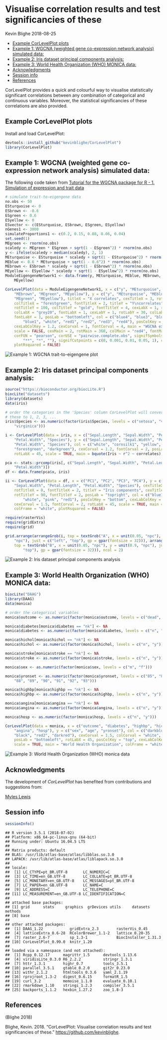 Visualise correlation results and test significancies of these
================
Kevin Blighe
2018-08-25

-   [Example CorLevelPlot plots](#example-corlevelplot-plots)
-   [Example 1: WGCNA (weighted gene co-expression network analysis) simulated data:](#example-1-wgcna-weighted-gene-co-expression-network-analysis-simulated-data)
-   [Example 2: Iris dataset principal components analysis:](#example-2-iris-dataset-principal-components-analysis)
-   [Example 3: World Health Organization (WHO) MONICA data:](#example-3-world-health-organization-who-monica-data)
-   [Acknowledgments](#acknowledgments)
-   [Session info](#session-info)
-   [References](#references)

CorLevelPlot provides a quick and colourful way to visualise statistically significant correlations between any combination of categorical and continuous variables. Moreover, the statistical significancies of these correlations are also provided.

Example CorLevelPlot plots
--------------------------

Install and load CorLevelPlot:

``` r
devtools::install_github("kevinblighe/CorLevelPlot")
library(CorLevelPlot)
```

Example 1: WGCNA (weighted gene co-expression network analysis) simulated data:
-------------------------------------------------------------------------------

The following code taken from [Tutorial for the WGCNA package for R - 1. Simulation of expression and trait data](https://labs.genetics.ucla.edu/horvath/CoexpressionNetwork/Rpackages/WGCNA/Tutorials/Simulated-01-dataSimulation.pdf)

``` r
# simulate trait-to-eigengene data
no.obs <- 50
ESturquoise <- 0
ESbrown <- -0.6
ESgreen <- 0.6
ESyellow <- 0
ESvector <- c(ESturquoise, ESbrown, ESgreen, ESyellow)
nGenes1 <- 3000
simulateProportions1 <- c(0.2, 0.15, 0.08, 0.06, 0.04)
set.seed(1)
MEgreen <- rnorm(no.obs)
scaledy <- MEgreen * ESgreen + sqrt(1 - ESgreen^2) * rnorm(no.obs)
y <- ifelse(scaledy > median(scaledy), 2, 1)
MEturquoise <- ESturquoise * scaledy + sqrt(1 - ESturquoise^2) * rnorm(no.obs)
MEblue <- 0.6 * MEturquoise + sqrt(1 - 0.6^2) * rnorm(no.obs)
MEbrown <- ESbrown * scaledy + sqrt(1 - ESbrown^2) * rnorm(no.obs)
MEyellow <- ESyellow * scaledy + sqrt(1 - ESyellow^2) * rnorm(no.obs)
ModuleEigengeneNetwork1 <- data.frame(y, MEturquoise, MEblue, MEbrown, MEgreen, 
    MEyellow)

CorLevelPlot(data = ModuleEigengeneNetwork1, x = c("y", "MEturquoise", "MEblue", 
    "MEbrown", "MEgreen", "MEyellow"), y = c("y", "MEturquoise", "MEblue", "MEbrown", 
    "MEgreen", "MEyellow"), titleX = "X correlates", cexTitleX = 3, rotTitleX = 0, 
    colTitleX = "forestgreen", fontTitleX = 2, titleY = "Y\ncorrelates", cexTitleY = 4, 
    rotTitleY = 100, colTitleY = "gold", fontTitleY = 4, cexLabX = 1, rotLabX = 45, 
    colLabX = "grey20", fontLabX = 1, cexLabY = 1, rotLabY = 30, colLabY = "royalblue", 
    fontLabY = 1, posLab = "bottomleft", col = c("blue4", "blue3", "blue2", 
        "blue1", "white", "red1", "red2", "red3", "red4"), posColKey = "right", 
    cexLabColKey = 1.2, cexCorval = 1, fontCorval = 4, main = "WGCNA example", 
    scale = FALSE, cexMain = 2, rotMain = 360, colMain = "red4", fontMain = 4, 
    corFUN = "pearson", corUSE = "pairwise.complete.obs", signifSymbols = c("***", 
        "**", "*", ""), signifCutpoints = c(0, 0.001, 0.01, 0.05, 1), colFrame = "white", 
    plotRsquared = FALSE)
```

![Example 1: WGCNA trait-to-eigengene plot](README_files/figure-markdown_github/ex1-1.png)

Example 2: Iris dataset principal components analysis:
------------------------------------------------------

``` r
source("https://bioconductor.org/biocLite.R")
biocLite("datasets")
library(datasets)
data(iris)

# order the categories in the 'Species' column CorLevelPlot will conver
# these to 1, 2, 3, ...
iris$Species <- as.numeric(factor(iris$Species, levels = c("setosa", "versicolor", 
    "virginica")))

i <- CorLevelPlot(data = iris, x = c("Sepal.Length", "Sepal.Width", "Petal.Length", 
    "Petal.Width", "Species"), y = c("Sepal.Length", "Sepal.Width", "Petal.Length", 
    "Petal.Width", "Species"), col = c("white", "cornsilk1", "yellow", "gold", 
    "forestgreen", "darkgreen"), cexCorval = 1.2, fontCorval = 2, posLab = "all", 
    rotLabX = 45, scale = TRUE, main = bquote(Iris ~ r^2 ~ correlates), plotRsquared = TRUE)

pca <- stats::prcomp(iris[, c("Sepal.Length", "Sepal.Width", "Petal.Length", 
    "Petal.Width")])
df <- data.frame(pca$x, iris)

ii <- CorLevelPlot(data = df, x = c("PC1", "PC2", "PC3", "PC4"), y = c("Sepal.Length", 
    "Sepal.Width", "Petal.Length", "Petal.Width", "Species"), cexTitleX = 2, 
    rotTitleX = 0, fontTitleX = 2, titleY = "Iris components", cexTitleY = 2, 
    rotTitleY = 90, fontTitleY = 2, posLab = "topright", col = c("blue1", "skyblue", 
        "white", "pink", "red1"), posColKey = "bottom", cexLabColKey = 1.5, 
    cexCorval = 1.5, fontCorval = 2, rotLabX = 45, scale = TRUE, main = "Iris PC correlates", 
    colFrame = "white", plotRsquared = FALSE)

require(rasterVis)
require(gridExtra)
require(grid)

grid.arrange(arrangeGrob(i, top = textGrob("A", x = unit(0.05, "npc"), y = unit(0.9, 
    "npc"), just = c("left", "top"), gp = gpar(fontsize = 32))), arrangeGrob(ii, 
    top = textGrob("B", x = unit(0.05, "npc"), y = unit(0.9, "npc"), just = c("left", 
        "top"), gp = gpar(fontsize = 32))), ncol = 2)
```

![Example 2: Iris dataset principal components analysis](README_files/figure-markdown_github/ex2-1.png)

Example 3: World Health Organization (WHO) MONICA data:
-------------------------------------------------------

``` r
biocLite("DAAG")
library(DAAG)
data(monica)

# order the categorical variables
monica$outcome <- as.numeric(factor(monica$outcome, levels = c("dead", "live")))

monica$diabetes[monica$diabetes == "nk"] <- NA
monica$diabetes <- as.numeric(factor(monica$diabetes, levels = c("n", "y")))

monica$hichol[monica$hichol == "nk"] <- NA
monica$hichol <- as.numeric(factor(monica$hichol, levels = c("n", "y")))

monica$stroke[monica$stroke == "nk"] <- NA
monica$stroke <- as.numeric(factor(monica$stroke, levels = c("n", "y")))

monica$sex <- as.numeric(factor(monica$sex, levels = c("m", "f")))

monica$yronset <- as.numeric(factor(monica$yronset, levels = c("85", "86", "87", 
    "88", "89", "90", "91", "92", "93")))

monica$highbp[monica$highbp == "nk"] <- NA
monica$highbp <- as.numeric(factor(monica$highbp, levels = c("n", "y")))

monica$angina[monica$angina == "nk"] <- NA
monica$angina <- as.numeric(factor(monica$angina, levels = c("n", "y")))

monica$hosp <- as.numeric(factor(monica$hosp, levels = c("n", "y")))

CorLevelPlot(data = monica, x = c("outcome", "diabetes", "highbp", "hichol", 
    "angina", "hosp"), y = c("sex", "age", "yronset"), col = c("darkblue", "blue2", 
    "black", "red2", "darkred"), cexCorval = 1.5, colCorval = "white", fontCorval = 2, 
    posLab = "bottomleft", rotLabX = 45, posColKey = "top", cexLabColKey = 1.2, 
    scale = TRUE, main = "World Health Organization", colFrame = "white", plotRsquared = FALSE)
```

![Example 3: World Health Organization (WHO) monica data](README_files/figure-markdown_github/ex3-1.png)

Acknowledgments
---------------

The development of *CorLevelPlot* has benefited from contributions and suggestions from:

[Myles Lewis](https://www.qmul.ac.uk/whri/people/academic-staff/items/lewismyles.html)

Session info
------------

``` r
sessionInfo()
```

    ## R version 3.5.1 (2018-07-02)
    ## Platform: x86_64-pc-linux-gnu (64-bit)
    ## Running under: Ubuntu 16.04.5 LTS
    ## 
    ## Matrix products: default
    ## BLAS: /usr/lib/atlas-base/atlas/libblas.so.3.0
    ## LAPACK: /usr/lib/atlas-base/atlas/liblapack.so.3.0
    ## 
    ## locale:
    ##  [1] LC_CTYPE=pt_BR.UTF-8       LC_NUMERIC=C              
    ##  [3] LC_TIME=en_GB.UTF-8        LC_COLLATE=pt_BR.UTF-8    
    ##  [5] LC_MONETARY=en_GB.UTF-8    LC_MESSAGES=pt_BR.UTF-8   
    ##  [7] LC_PAPER=en_GB.UTF-8       LC_NAME=C                 
    ##  [9] LC_ADDRESS=C               LC_TELEPHONE=C            
    ## [11] LC_MEASUREMENT=en_GB.UTF-8 LC_IDENTIFICATION=C       
    ## 
    ## attached base packages:
    ## [1] grid      stats     graphics  grDevices utils     datasets  methods  
    ## [8] base     
    ## 
    ## other attached packages:
    ##  [1] DAAG_1.22            gridExtra_2.3        rasterVis_0.45      
    ##  [4] latticeExtra_0.6-28  RColorBrewer_1.1-2   lattice_0.20-35     
    ##  [7] raster_2.6-7         sp_1.3-1             BiocInstaller_1.31.3
    ## [10] CorLevelPlot_0.99.0  knitr_1.20          
    ## 
    ## loaded via a namespace (and not attached):
    ##  [1] Rcpp_0.12.17      magrittr_1.5      devtools_1.13.6  
    ##  [4] viridisLite_0.3.0 R6_2.2.2          stringr_1.3.1    
    ##  [7] httr_1.3.1        highr_0.7         tools_3.5.1      
    ## [10] parallel_3.5.1    gtable_0.2.0      git2r_0.23.0     
    ## [13] withr_2.1.2       htmltools_0.3.6   yaml_2.1.19      
    ## [16] rprojroot_1.3-2   digest_0.6.15     formatR_1.5      
    ## [19] curl_3.2          memoise_1.1.0     evaluate_0.10.1  
    ## [22] rmarkdown_1.10    stringi_1.2.3     compiler_3.5.1   
    ## [25] backports_1.1.2   hexbin_1.27.2     zoo_1.8-3

References
----------

(Blighe 2018)

Blighe, Kevin. 2018. “CorLevelPlot: Visualise correlation results and test significancies of these.” <https://github.com/kevinblighe>.

